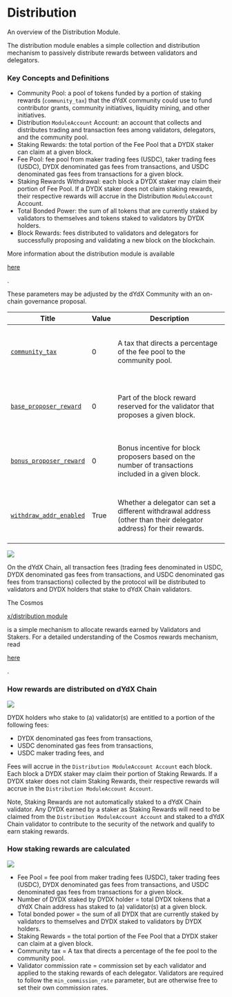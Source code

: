 # Distribution

An overview of the Distribution Module.

The distribution module enables a simple collection and distribution mechanism to passively distribute rewards between validators and delegators.

### Key Concepts and Definitions <a href="#key-concepts-and-definitions" id="key-concepts-and-definitions"></a>

* Community Pool: a pool of tokens funded by a portion of staking rewards (`community_tax`) that the dYdX community could use to fund contributor grants, community initiatives, liquidity mining, and other initiatives.
* Distribution `ModuleAccount` Account: an account that collects and distributes trading and transaction fees among validators, delegators, and the community pool.
* Staking Rewards: the total portion of the Fee Pool that a DYDX staker can claim at a given block.
* Fee Pool: fee pool from maker trading fees (USDC), taker trading fees (USDC), DYDX denominated gas fees from transactions, and USDC denominated gas fees from transactions for a given block.
* Staking Rewards Withdrawal: each block a DYDX staker may claim their portion of Fee Pool. If a DYDX staker does not claim staking rewards, their respective rewards will accrue in the Distribution `ModuleAccount` Account.
* Total Bonded Power: the sum of all tokens that are currently staked by validators to themselves and tokens staked to validators by DYDX holders.
* Block Rewards: fees distributed to validators and delegators for successfully proposing and validating a new block on the blockchain.

More information about the distribution module is available

[here](https://docs.cosmos.network/main/build/modules/distribution)

.

These parameters may be adjusted by the dYdX Community with an on-chain governance proposal.

| Title                                                                                                                                                                                                                                              | Value | Description                                                                                                        |
| -------------------------------------------------------------------------------------------------------------------------------------------------------------------------------------------------------------------------------------------------- | ----- | ------------------------------------------------------------------------------------------------------------------ |
| <p>​</p><p><a href="https://github.com/dydxopsdao/networks/pull/39/commits/8915a65da04932dfdedea255feadd6b380c94865#diff-74b06241cbb20c39839cc9341cc4cb5ed24a9f290cc61435d29094f9af70afe3R1142"><code>community_tax</code></a></p><p>​</p>         | 0     | A tax that directs a percentage of the fee pool to the community pool.                                             |
| <p>​</p><p><a href="https://github.com/dydxopsdao/networks/pull/39/commits/8915a65da04932dfdedea255feadd6b380c94865#diff-74b06241cbb20c39839cc9341cc4cb5ed24a9f290cc61435d29094f9af70afe3R1143"><code>base_proposer_reward</code></a></p><p>​</p>  | 0     | Part of the block reward reserved for the validator that proposes a given block.                                   |
| <p>​</p><p><a href="https://github.com/dydxopsdao/networks/pull/39/commits/8915a65da04932dfdedea255feadd6b380c94865#diff-74b06241cbb20c39839cc9341cc4cb5ed24a9f290cc61435d29094f9af70afe3R1144"><code>bonus_proposer_reward</code></a></p><p>​</p> | 0     | Bonus incentive for block proposers based on the number of transactions included in a given block.                 |
| <p>​</p><p><a href="http://withdraw_addr_enabled/"><code>withdraw_addr_enabled</code></a></p><p>​</p>                                                                                                                                              | True  | Whether a delegator can set a different withdrawal address (other than their delegator address) for their rewards. |

![](https://3227850899-files.gitbook.io/\~/files/v0/b/gitbook-x-prod.appspot.com/o/spaces%2FcSd7APxHbsYMlFFAeIMP%2Fuploads%2Fo1ADS3Kii6u2YionOXU6%2FStaking\_Rewards\_on\_dYdX\_Chain\_v5%20\(1\).png?alt=media\&token=288d0da9-e218-4936-847a-0a871313da59)

On the dYdX Chain, all transaction fees (trading fees denominated in USDC, DYDX denominated gas fees from transactions, and USDC denominated gas fees from transactions) collected by the protocol will be distributed to validators and DYDX holders that stake to dYdX Chain validators.

The Cosmos

[x/distribution module](https://docs.cosmos.network/main/modules/distribution)

is a simple mechanism to allocate rewards earned by Validators and Stakers. For a detailed understanding of the Cosmos rewards mechanism, read

[here](https://github.com/cosmos/cosmos-sdk/blob/main/docs/spec/fee\_distribution/f1\_fee\_distr.pdf)

.

### How rewards are distributed on dYdX Chain <a href="#how-rewards-are-distributed-on-dydx-chain" id="how-rewards-are-distributed-on-dydx-chain"></a>

![](https://3227850899-files.gitbook.io/\~/files/v0/b/gitbook-x-prod.appspot.com/o/spaces%2FcSd7APxHbsYMlFFAeIMP%2Fuploads%2FvZ72Hwb5g5Nqh4rWmOYR%2FFee\_Distribution\_on\_dYdX\_Chain\_v6%20\(1\).png?alt=media\&token=a922bc3b-ac4a-46f9-b77c-6bd8678d7990)

DYDX holders who stake to (a) validator(s) are entitled to a portion of the following fees:

* DYDX denominated gas fees from transactions,
* USDC denominated gas fees from transactions,
* USDC maker trading fees, and

Fees will accrue in the `Distribution ModuleAccount Account` each block. Each block a DYDX staker may claim their portion of Staking Rewards. If a DYDX staker does not claim Staking Rewards, their respective rewards will accrue in the `Distribution ModuleAccount Account`.

Note, Staking Rewards are not automatically staked to a dYdX Chain validator. Any DYDX earned by a staker as Staking Rewards will need to be claimed from the `Distribution ModuleAccount Account` and staked to a dYdX Chain validator to contribute to the security of the network and qualify to earn staking rewards.

### How staking rewards are calculated <a href="#how-staking-rewards-are-calculated" id="how-staking-rewards-are-calculated"></a>

![](https://3227850899-files.gitbook.io/\~/files/v0/b/gitbook-x-prod.appspot.com/o/spaces%2FcSd7APxHbsYMlFFAeIMP%2Fuploads%2Flni5AwZrmXI39zsxR4bX%2FStaking%20Rewards%20Formula.png?alt=media\&token=51185cf2-79a4-42f5-bf6b-9aa155b6e211)

* Fee Pool = fee pool from maker trading fees (USDC), taker trading fees (USDC), DYDX denominated gas fees from transactions, and USDC denominated gas fees from transactions for a given block.
* Number of DYDX staked by DYDX holder = total DYDX tokens that a dYdX Chain address has staked to (a) validator(s) at a given block.
* Total bonded power = the sum of all DYDX that are currently staked by validators to themselves and DYDX staked to validators by DYDX holders.
* Staking Rewards = the total portion of the Fee Pool that a DYDX staker can claim at a given block.
* Community tax = A tax that directs a percentage of the fee pool to the community pool.
* Validator commission rate = commission set by each validator and applied to the staking rewards of each delegator. Validators are required to follow the `min_commission_rate` parameter, but are otherwise free to set their own commission rates.
